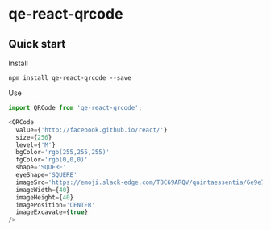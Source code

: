 # qe-react-qrcode

## Quick start

Install

`npm install qe-react-qrcode --save`

Use

```js
import QRCode from 'qe-react-qrcode';

<QRCode
  value={'http://facebook.github.io/react/'}
  size={256}
  level={'M'}
  bgColor='rgb(255,255,255)'
  fgColor='rgb(0,0,0)'
  shape='SQUERE'
  eyeShape='SQUERE'
  imageSrc='https://emoji.slack-edge.com/T8C69ARQV/quintaessentia/6e9e7ed89c376844.png'
  imageWidth={40}
  imageHeight={40}
  imagePosition='CENTER'
  imageExcavate={true}
/>
```
